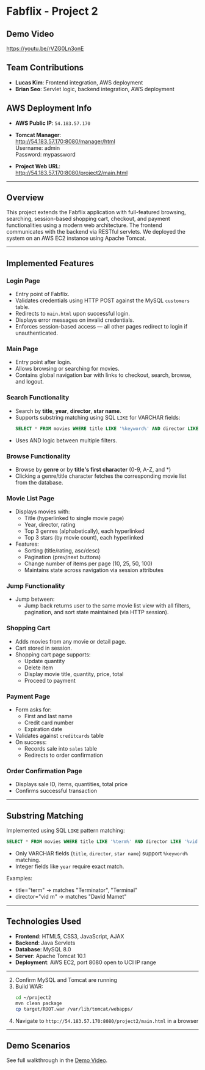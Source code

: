 # Fabflix - Project 2

## Demo Video
https://youtu.be/rVZG0Ln3onE

## Team Contributions
- **Lucas Kim**: Frontend integration, AWS deployment
- **Brian Seo**: Servlet logic, backend integration, AWS deployment

## AWS Deployment Info
- **AWS Public IP**: `54.183.57.170`
- **Tomcat Manager**:  
  http://54.183.57.170:8080/manager/html  
  Username: admin  
  Password: mypassword

- **Project Web URL**:  
  http://54.183.57.170:8080/project2/main.html

---

## Overview
This project extends the Fabflix application with full-featured browsing, searching, session-based shopping cart, checkout, and payment functionalities using a modern web architecture. The frontend communicates with the backend via RESTful servlets. We deployed the system on an AWS EC2 instance using Apache Tomcat.

---

## Implemented Features

### Login Page
- Entry point of Fabflix.
- Validates credentials using HTTP POST against the MySQL `customers` table.
- Redirects to `main.html` upon successful login.
- Displays error messages on invalid credentials.
- Enforces session-based access — all other pages redirect to login if unauthenticated.

### Main Page
- Entry point after login.
- Allows browsing or searching for movies.
- Contains global navigation bar with links to checkout, search, browse, and logout.

### Search Functionality
- Search by **title**, **year**, **director**, **star name**.
- Supports substring matching using SQL `LIKE` for VARCHAR fields:
  ```sql
  SELECT * FROM movies WHERE title LIKE '%keyword%' AND director LIKE '%keyword%';
  ```
- Uses AND logic between multiple filters.

### Browse Functionality
- Browse by **genre** or by **title's first character** (0-9, A-Z, and *)
- Clicking a genre/title character fetches the corresponding movie list from the database.

### Movie List Page
- Displays movies with:
  - Title (hyperlinked to single movie page)
  - Year, director, rating
  - Top 3 genres (alphabetically), each hyperlinked
  - Top 3 stars (by movie count), each hyperlinked
- Features:
  - Sorting (title/rating, asc/desc)
  - Pagination (prev/next buttons)
  - Change number of items per page (10, 25, 50, 100)
  - Maintains state across navigation via session attributes

### Jump Functionality
- Jump between:
  - Jump back returns user to the same movie list view with all filters, pagination, and sort state maintained (via HTTP session).

### Shopping Cart
- Adds movies from any movie or detail page.
- Cart stored in session.
- Shopping cart page supports:
  - Update quantity
  - Delete item
  - Display movie title, quantity, price, total
  - Proceed to payment

### Payment Page
- Form asks for:
  - First and last name
  - Credit card number
  - Expiration date
- Validates against `creditcards` table
- On success:
  - Records sale into `sales` table
  - Redirects to order confirmation

### Order Confirmation Page
- Displays sale ID, items, quantities, total price
- Confirms successful transaction

---

## Substring Matching
Implemented using SQL `LIKE` pattern matching:
```sql
SELECT * FROM movies WHERE title LIKE '%term%' AND director LIKE '%vid m%' AND year = 2007;
```
- Only VARCHAR fields (`title`, `director`, `star name`) support `%keyword%` matching.
- Integer fields like `year` require exact match.

Examples:
- title="term" → matches "Terminator", "Terminal"
- director="vid m" → matches "David Mamet"

---

## Technologies Used
- **Frontend**: HTML5, CSS3, JavaScript, AJAX
- **Backend**: Java Servlets
- **Database**: MySQL 8.0
- **Server**: Apache Tomcat 10.1
- **Deployment**: AWS EC2, port 8080 open to UCI IP range

---

2. Confirm MySQL and Tomcat are running
3. Build WAR:
   ```bash
   cd ~/project2
   mvn clean package
   cp target/ROOT.war /var/lib/tomcat/webapps/
   ```
4. Navigate to `http://54.183.57.170:8080/project2/main.html` in a browser

---

## Demo Scenarios
See full walkthrough in the [Demo Video](https://youtu.be/BdUxGIbBSNo?si=uE2D6VM92ZIQTU5U).

